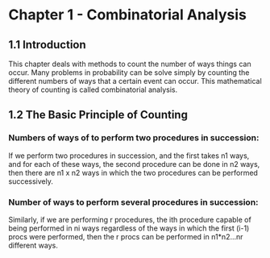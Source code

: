 # Chapter 1 - Combinatorial Analysis

## 1.1 Introduction

This chapter deals with methods to count the number of ways things can occur. Many problems in probability can be solve simply by counting the different numbers of ways that a certain event can occur. This mathematical theory of counting is called combinatorial analysis.

## 1.2 The Basic Principle of Counting

### Numbers of ways of to perform two procedures in succession:
If we perform two procedures in succession, and the first takes n1 ways, and for each of these ways, the second procedure can be done in n2 ways, then there are n1 x n2 ways in which the two procedures can be performed successively.

### Number of ways to perform several procedures in succession:
Similarly, if we are performing r procedures, the ith procedure capable of being performed in ni ways regardless of the ways in which the first (i-1) procs were performed, then the r procs can be performed in n1*n2...nr different ways.


